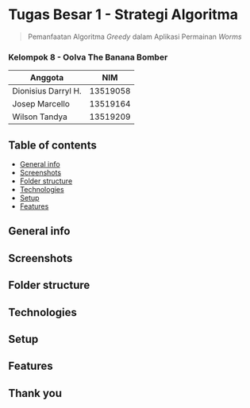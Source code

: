 # Tugas Besar 1 - Strategi Algoritma
> Pemanfaatan Algoritma *Greedy* dalam Aplikasi Permainan *Worms*

### Kelompok 8 - Oolva The Banana Bomber
| Anggota | NIM |
| --- | --- |
|Dionisius Darryl H. | 13519058 |	
|Josep Marcello| 13519164 |	
|Wilson Tandya | 13519209 |

## Table of contents
* [General info](#general-info)
* [Screenshots](#screenshots)
* [Folder structure](#structure)
* [Technologies](#technologies)
* [Setup](#setup)
* [Features](#features)

## General info

## Screenshots

<span id='structure'></span>
## Folder structure

## Technologies

## Setup

## Features

## Thank you
